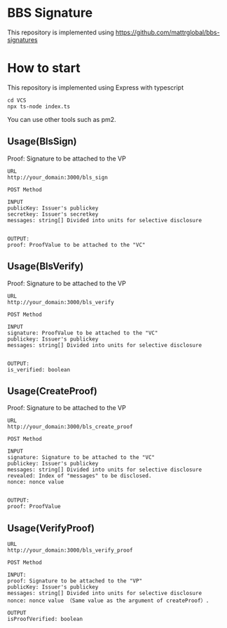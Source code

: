 # BBS Signature
This repository is implemented using https://github.com/mattrglobal/bbs-signatures

# How to start
This repository is implemented using Express with typescript
```
cd VCS
npx ts-node index.ts
```
You can use other tools such as pm2.

## Usage(BlsSign)
Proof: Signature to be attached to the VP

```
URL
http://your_domain:3000/bls_sign

POST Method

INPUT
publicKey: Issuer's publickey
secretkey: Issuer's secretkey
messages: string[] Divided into units for selective disclosure


OUTPUT: 
proof: ProofValue to be attached to the "VC"

```

## Usage(BlsVerify)
Proof: Signature to be attached to the VP

```
URL
http://your_domain:3000/bls_verify

POST Method

INPUT
signature: ProofValue to be attached to the "VC"
publickey: Issuer's publickey
messages: string[] Divided into units for selective disclosure


OUTPUT: 
is_verified: boolean

```


## Usage(CreateProof)
Proof: Signature to be attached to the VP

```
URL
http://your_domain:3000/bls_create_proof

POST Method

INPUT
signature: Signature to be attached to the "VC"
publickey: Issuer's publickey
messages: string[] Divided into units for selective disclosure
revealed: Index of "messages" to be disclosed.
nonce: nonce value


OUTPUT: 
proof: ProofValue

```

## Usage(VerifyProof)

```
URL
http://your_domain:3000/bls_verify_proof

POST Method

INPUT:
proof: Signature to be attached to the "VP"
publicKey: Issuer's publickey
messages: string[] Divided into units for selective disclosure
nonce: nonce value （Same value as the argument of createProof）.

OUTPUT
isProofVerified: boolean

```
